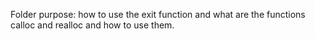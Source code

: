 Folder purpose: how to use the exit function and what are the functions calloc and realloc and how to use them.

